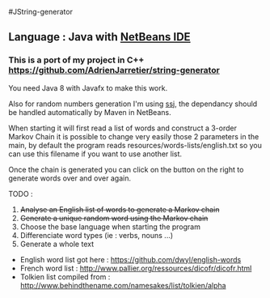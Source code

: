 #JString-generator

## Language : Java with [NetBeans IDE](https://netbeans.org/)

### This is a port of my project in C++ https://github.com/AdrienJarretier/string-generator

You need Java 8 with Javafx to make this work.

Also for random numbers generation I'm using [ssj](https://github.com/umontreal-simul/ssj),
the dependancy should be handled automatically by Maven in NetBeans.


When starting it will first read a list of words and construct a 3-order Markov Chain
it is possible to change very easily those 2 parameters in the main,
by default the program reads resources/words-lists/english.txt so you can use this filename if you want to use another list.

Once the chain is generated you can click on the button on the right to generate words over and over again.

TODO :

1. ~~Analyse an English list of words to generate a Markov chain~~
2. ~~Generate a unique random word using the Markov chain~~
3. Choose the base language when starting the program
4. Differenciate word types (ie : verbs, nouns ...)
5. Generate a whole text


- English word list got here : https://github.com/dwyl/english-words
- French word list : http://www.pallier.org/ressources/dicofr/dicofr.html
- Tolkien list compiled from : http://www.behindthename.com/namesakes/list/tolkien/alpha

